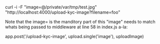 curl -i -F "image=@/private/var/tmp/test.jpg" "http://localhost:4000/upload-kyc-image?filename=foo" 

Note that the image=<path> is the manditory part of this "image" needs to match whats being passed to middleware at line 58 in index.js a-la:

app.post('/upload-kyc-image', upload.single('image'), uploadImage)